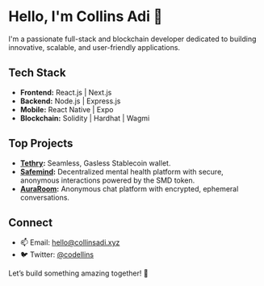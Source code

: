 # Hello, I'm Collins Adi 👋  

I'm a passionate full-stack and blockchain developer dedicated to building innovative, scalable, and user-friendly applications.  

## Tech Stack  
- **Frontend:** React.js | Next.js  
- **Backend:** Node.js | Express.js  
- **Mobile:** React Native | Expo  
- **Blockchain:** Solidity | Hardhat | Wagmi  

## Top Projects 
- **[Tethry](https://tethry.xyz):** Seamless, Gasless Stablecoin wallet.  
- **[Safemind](https://safemind.app):** Decentralized mental health platform with secure, anonymous interactions powered by the SMD token.  
- **[AuraRoom](https://auraroom.xyz):** Anonymous chat platform with encrypted, ephemeral conversations. 

## Connect  
- 📫 Email: [hello@collinsadi.xyz](mailto:hello@collinsadi.xyz)  
- 🐦 Twitter: [@codellins](https://twitter.com/codellins)  

Let’s build something amazing together! 🚀  
